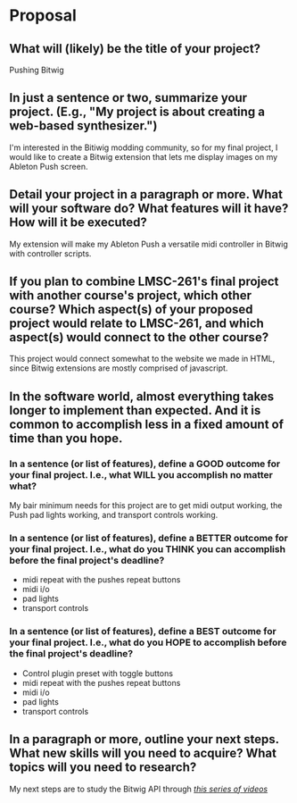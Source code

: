 
# Proposal

## What will (likely) be the title of your project?

Pushing Bitwig

## In just a sentence or two, summarize your project. (E.g., "My project is about creating a web-based synthesizer.")

I'm interested in the Bitiwig modding community, so for my final project, I would like to create a Bitwig extension that lets me display images on my Ableton Push screen.

## Detail your project in a paragraph or more. What will your software do? What features will it have? How will it be executed?

My extension will make my Ableton Push a versatile midi controller in Bitwig with controller scripts.

## If you plan to combine LMSC-261's final project with another course's project, which other course? Which aspect(s) of your proposed project would relate to LMSC-261, and which aspect(s) would connect to the other course?

This project would connect somewhat to the website we made in HTML, since Bitwig extensions are mostly comprised of javascript.

## In the software world, almost everything takes longer to implement than expected. And it is common to accomplish less in a fixed amount of time than you hope.

### In a sentence (or list of features), define a GOOD outcome for your final project. I.e., what **WILL** you accomplish no matter what?

My bair minimum needs for this project are to get midi output working, the Push pad lights working, and transport controls working.

### In a sentence (or list of features), define a BETTER outcome for your final project. I.e., what do you **THINK** you can accomplish before the final project's deadline?


- midi repeat with the pushes repeat buttons
- midi i/o
- pad lights
- transport controls


### In a sentence (or list of features), define a **BEST** outcome for your final project. I.e., what do you HOPE to accomplish before the final project's deadline?

- Control plugin preset with toggle buttons
- midi repeat with the pushes repeat buttons
- midi i/o
- pad lights
- transport controls
## In a paragraph or more, outline your next steps. What new skills will you need to acquire? What topics will you need to research?

My next steps are to study the Bitwig API through [*this series of videos*](https://www.youtube.com/watch?v=l4AuiQ8krQc&list=PLqRWeSPiYQ66KBGONBenPv1O3luQCFQR2&ab_channel=J%C3%BCrgenMo%C3%9Fgraber)
